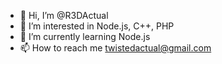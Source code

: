 - 👋 Hi, I’m @R3DActual
- 👀 I’m interested in Node.js, C++, PHP
- 🌱 I’m currently learning Node.js
- 📫 How to reach me twistedactual@gmail.com
